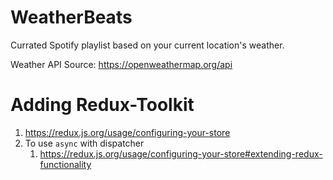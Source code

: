 # WeatherBeats
Currated Spotify playlist based on your current location's weather.  

Weather API Source:  https://openweathermap.org/api

# Adding Redux-Toolkit

1. <https://redux.js.org/usage/configuring-your-store>
2. To use `async` with dispatcher
   1. <https://redux.js.org/usage/configuring-your-store#extending-redux-functionality>

